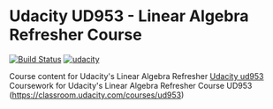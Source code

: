# Udacity UD953 - Linear Algebra Refresher Course
[![Build Status](https://travis-ci.org/kholohan/ml.svg?branch=master)](https://travis-ci.org/kholohan/ml)
[![udacity](https://img.shields.io/badge/udacity-ud953-00b0e3.svg?style=flat)](https://www.udacity.com/course/linear-algebra-refresher-course--ud953)

Course content for Udacity's Linear Algebra Refresher 
[Udacity ud953](https://www.udacity.com/course/linear-algebra-refresher-course--ud953)
Coursework for Udacity's Linear Algebra Refresher Course UD953 (https://classroom.udacity.com/courses/ud953)
